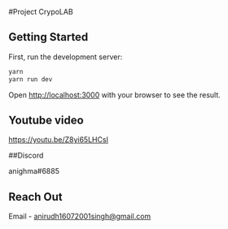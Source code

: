 #Project
CrypoLAB

## Getting Started

First, run the development server:

```bash
yarn
yarn run dev
```

Open [http://localhost:3000](http://localhost:3000) with your browser to see the result.

## Youtube video
https://youtu.be/Z8yi65LHCsI

##Discord

anighma#6885

## Reach Out
Email - anirudh16072001singh@gmail.com



